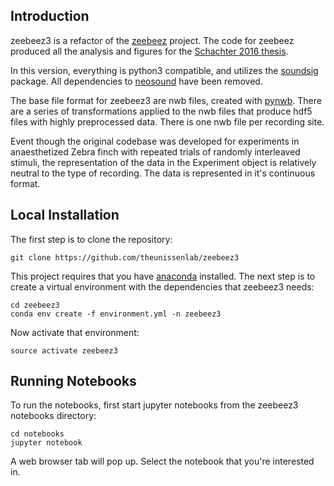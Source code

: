 ## Introduction

zeebeez3 is a refactor of the [zeebeez](https://github.com/theunissenlab/zeebeez) project. The code
for zeebeez produced all the analysis and figures for the [Schachter 2016 thesis](http://pqdtopen.proquest.com/pubnum/10192590.html).

In this version, everything is python3 compatible, and utilizes the [soundsig](https://github.com/theunissenlab/soundsig)
package. All dependencies to [neosound](https://github.com/theunissenlab/neosound) have
been removed.

The base file format for zeebeez3 are nwb files, created with [pynwb](https://github.com/NeurodataWithoutBorders/pynwb).
There are a series of transformations applied to the nwb files that produce hdf5 files with highly preprocessed data. There
is one nwb file per recording site.

Event though the original codebase was developed for experiments in anaesthetized Zebra finch with
repeated trials of randomly interleaved stimuli, the representation of the data in the Experiment object
is relatively neutral to the type of recording. The data is represented in it's continuous format.


## Local Installation

The first step is to clone the repository:

    git clone https://github.com/theunissenlab/zeebeez3
    
This project requires that you have [anaconda](https://www.anaconda.com/download/#linux) installed. The
next step is to create a virtual environment with the dependencies
that zeebeez3 needs:

    cd zeebeez3
    conda env create -f environment.yml -n zeebeez3

Now activate that environment:

    source activate zeebeez3

## Running Notebooks

To run the notebooks, first start jupyter notebooks from the zeebeez3 notebooks directory:

    cd notebooks
    jupyter notebook
    
A web browser tab will pop up. Select the notebook that you're interested in.
  

